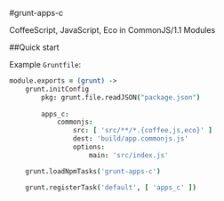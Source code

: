 #grunt-apps-c

CoffeeScript, JavaScript, Eco in CommonJS/1.1 Modules

##Quick start

Example `Gruntfile`:

```coffeescript
module.exports = (grunt) ->
    grunt.initConfig
        pkg: grunt.file.readJSON("package.json")
        
        apps_c:
            commonjs:
                src: [ 'src/**/*.{coffee,js,eco}' ]
                dest: 'build/app.commonjs.js'
                options:
                    main: 'src/index.js'

    grunt.loadNpmTasks('grunt-apps-c')

    grunt.registerTask('default', [ 'apps_c' ])

```